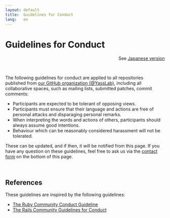 ```yaml
---
layout: default
title:  Guidelines for Conduct
lang:   en
---
```


# Guidelines for Conduct


<div align="right" style="padding-bottom: 30px;">
  See <a href="/ja/conduct">Japanese version</a>
</div>

The following guidelines for conduct are applied to all repositories published from [our GitHub organization (@YassLab)](https://github.com/YassLab), including all collaborative spaces, such as mailing lists, submitted patches, commit comments:

- Participants are expected to be tolerant of opposing views.
- Participants must ensure that their language and actions are free of personal attacks and disparaging personal remarks.
- When interpreting the words and actions of others, participants should always assume good intentions.
- Behaviour which can be reasonably considered harassment will not be tolerated.

These can be updated, and if then, it will be notified from this page. If you have any question on these guidelines, feel free to ask us via the [contact form](#contact) on the bottom of this page.

<br>

## References

These guidelines are inspired by the following guidelines:

- [The Ruby Community Conduct Guideline](https://www.ruby-lang.org/en/conduct/)
- [The Rails Community Guidelines for Conduct](https://rubyonrails.org/conduct)

<br><br>

<div id="contact"></div>
